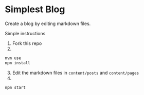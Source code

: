 # Simplest Blog

Create a blog by editing markdown files.

Simple instructions

1. Fork this repo
2. 
  ```sh
  nvm use
  npm install
  ```
3. Edit the markdown files in `content/posts` and `content/pages`
4.
  ```sh
  npm start
  ```

